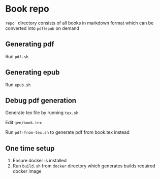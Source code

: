 # Book repo

`repo ` directory consists of all books in markdown format which can be converted into `pdf`/`epub` on demand

## Generating pdf

Run `pdf.sh`

## Generating epub

Run `epub.sh`

## Debug pdf generation

Generate tex file by running `tex.sh`

Edit `gen/book.tex`

Run `pdf-from-tex.sh` to generate pdf from book.tex instead

## One time setup

1. Ensure docker is installed
2. Run `build.sh` from `docker` directory which generates builds required docker image
